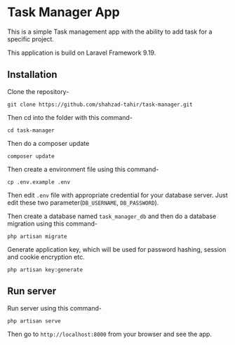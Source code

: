 # Task Manager App

This is a simple Task management app with the ability to add task for a specific project.

This application is build on Laravel Framework 9.19.

## Installation

Clone the repository-
```
git clone https://github.com/shahzad-tahir/task-manager.git
```

Then cd into the folder with this command-
```
cd task-manager
```

Then do a composer update
```
composer update
```

Then create a environment file using this command-
```
cp .env.example .env
```

Then edit `.env` file with appropriate credential for your database server. Just edit these two parameter(`DB_USERNAME`, `DB_PASSWORD`).

Then create a database named `task_manager_db` and then do a database migration using this command-
```
php artisan migrate
```

Generate application key, which will be used for password hashing, session and cookie encryption etc.
```
php artisan key:generate
```

## Run server

Run server using this command-
```
php artisan serve
```

Then go to `http://localhost:8000` from your browser and see the app.
